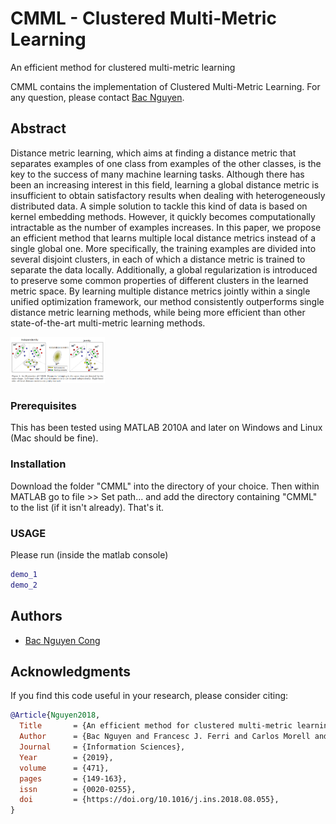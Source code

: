 # CMML - Clustered Multi-Metric Learning
An efficient method for clustered multi-metric learning

CMML contains the implementation of Clustered Multi-Metric Learning. 
For any question, please contact [Bac Nguyen](Bac.NguyenCong@ugent.be).

## Abstract
Distance metric learning, which aims at finding a distance metric that separates examples of one class from examples of the other classes,  is the key to the success of many machine learning tasks. Although there has been an increasing interest in this field, learning a global distance metric is insufficient to obtain satisfactory results when dealing with heterogeneously distributed data.  A simple solution to tackle this kind of data is based on kernel embedding methods. However, it quickly becomes computationally intractable as the number of examples increases. In this paper, we propose an efficient method that learns multiple local distance metrics instead of a single global one. More specifically, the training examples are divided into several disjoint clusters, in each of which a distance metric is trained to separate the data locally. Additionally, a global regularization is introduced to preserve some common properties of different clusters in the learned metric space. By learning multiple distance metrics jointly within a single unified optimization framework, our method consistently outperforms single distance metric learning methods, while being more efficient than other state-of-the-art multi-metric learning methods.

<img src="figs/illustrative.png" style="max-width:90%; width: 30%">

### Prerequisites
This has been tested using MATLAB 2010A and later on Windows and Linux (Mac should be fine).

### Installation
Download the folder "CMML" into the directory of your choice. Then within MATLAB go to file >> Set path... and add the directory containing "CMML" to the list (if it isn't already). That's it.

### USAGE

Please run (inside the matlab console)
```matlab
demo_1
demo_2
```

## Authors

* [Bac Nguyen Cong](https://github.com/bacnguyencong)

## Acknowledgments
If you find this code useful in your research, please consider citing:
``` bibtex
@Article{Nguyen2018,
  Title       = {An efficient method for clustered multi-metric learning},
  Author      = {Bac Nguyen and Francesc J. Ferri and Carlos Morell and De Baets, Bernard},
  Journal     = {Information Sciences},
  Year        = {2019},
  volume      = {471},
  pages       = {149-163},
  issn        = {0020-0255},
  doi         = {https://doi.org/10.1016/j.ins.2018.08.055},
}
```
